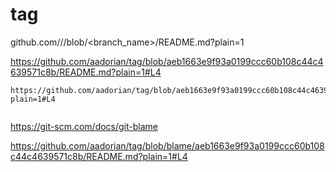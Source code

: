 # tag


github.com/<organization>/<repository>/blob/<branch_name>/README.md?plain=1

https://github.com/aadorian/tag/blob/aeb1663e9f93a0199ccc60b108c44c4639571c8b/README.md?plain=1#L4

```
https://github.com/aadorian/tag/blob/aeb1663e9f93a0199ccc60b108c44c4639571c8b/README.md?plain=1#L4


```
https://git-scm.com/docs/git-blame

https://github.com/aadorian/tag/blob/blame/aeb1663e9f93a0199ccc60b108c44c4639571c8b/README.md?plain=1#L4
